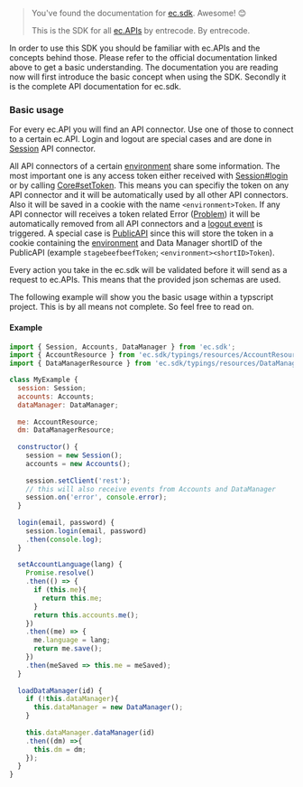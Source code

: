 > You've found the documentation for [ec.sdk](https://www.npmjs.com/package/ec.sdk). Awesome! 😊
>
> This is the SDK for all [ec.APIs](https://doc.entrecode.de) by entrecode. By entrecode.

In order to use this SDK you should be familiar with ec.APIs and the concepts behind those. Please refer to the official documentation linked above to get a basic understanding. The documentation you are reading now will first introduce the basic concept when using the SDK. Secondly it is the complete API documentation for ec.sdk.

### Basic usage

For every ec.API you will find an API connector. Use one of those to connect to a certain ec.API. Login and logout are special cases and are done in [Session](#Session) API connector.

All API connectors of a certain [environment](#environment) share some information. The most important one is any access token either received with [Session#login](#Session#login) or by calling [Core#setToken](#Core#setToken). This means you can specifiy the token on any API connector and it will be automatically used by all other API connectors. Also it will be saved in a cookie with the name `<environment>Token`. If any API connector will receives a token related Error ([Problem](#Problem)) it will be automatically removed from all API connectors and a [logout event](#eventeventlogout) is triggered. A special case is [PublicAPI](#PublicAPI) since this will store the token in a cookie containing the [environment](#environment) and Data Manager shortID of the PublicAPI (example `stagebeefbeefToken`; `<environment><shortID>Token`).

Every action you take in the ec.sdk will be validated before it will send as a request to ec.APIs. This means that the provided json schemas are used.

The following example will show you the basic usage within a typscript project. This is by all means not complete. So feel free to read on.

#### Example
```js
import { Session, Accounts, DataManager } from 'ec.sdk';
import { AccountResource } from 'ec.sdk/typings/resources/AccountResource';
import { DataManagerResource } from 'ec.sdk/typings/resources/DataManagerResource';

class MyExample {
  session: Session;
  accounts: Accounts;
  dataManager: DataManager;
  
  me: AccountResource;
  dm: DataManagerResource;
  
  constructor() {
    session = new Session();
    accounts = new Accounts();
    
    session.setClient('rest');
    // this will also receive events from Accounts and DataManager
    session.on('error', console.error);
  }
  
  login(email, password) {
    session.login(email, password)
    .then(console.log);
  }
  
  setAccountLanguage(lang) {
    Promise.resolve()
    .then(() => {
      if (this.me){
        return this.me;
      }
      return this.accounts.me();
    })
    .then((me) => {
      me.language = lang;
      return me.save();
    })
    .then(meSaved => this.me = meSaved);
  }
  
  loadDataManager(id) {
    if (!this.dataManager){
      this.dataManager = new DataManager();
    }
    
    this.dataManager.dataManager(id)
    .then((dm) =>{
      this.dm = dm;
    });
  }
}
```

